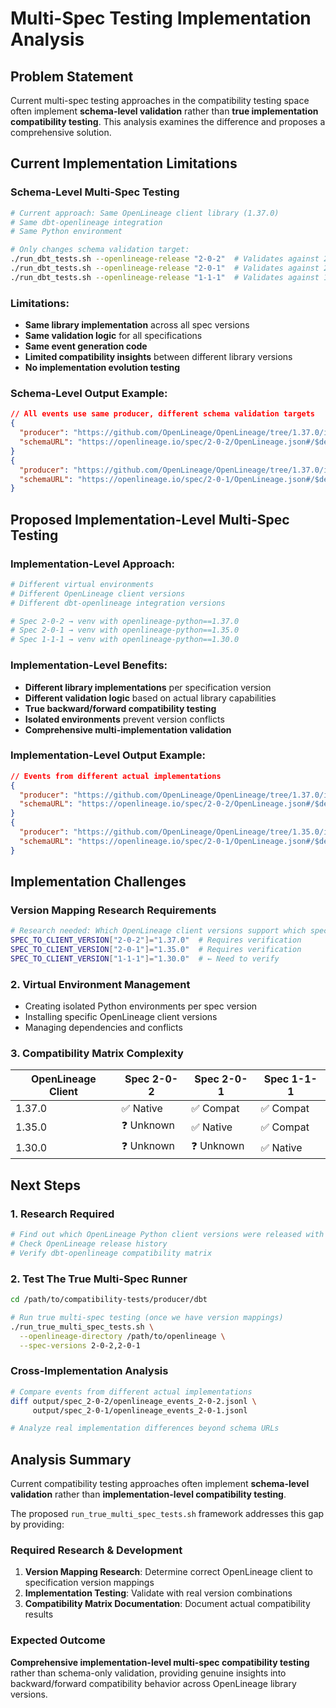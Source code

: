 # Multi-Spec Testing Implementation Analysis

## Problem Statement

Current multi-spec testing approaches in the compatibility testing space often implement **schema-level validation** rather than **true implementation compatibility testing**. This analysis examines the difference and proposes a comprehensive solution.

## Current Implementation Limitations

### Schema-Level Multi-Spec Testing
```bash
# Current approach: Same OpenLineage client library (1.37.0)
# Same dbt-openlineage integration  
# Same Python environment

# Only changes schema validation target:
./run_dbt_tests.sh --openlineage-release "2-0-2"  # Validates against 2-0-2 schema
./run_dbt_tests.sh --openlineage-release "2-0-1"  # Validates against 2-0-1 schema  
./run_dbt_tests.sh --openlineage-release "1-1-1"  # Validates against 1-1-1 schema
```

### Limitations:
- **Same library implementation** across all spec versions
- **Same validation logic** for all specifications
- **Same event generation code** 
- **Limited compatibility insights** between different library versions
- **No implementation evolution testing**

### Schema-Level Output Example:
```json
// All events use same producer, different schema validation targets
{
  "producer": "https://github.com/OpenLineage/OpenLineage/tree/1.37.0/integration/dbt",
  "schemaURL": "https://openlineage.io/spec/2-0-2/OpenLineage.json#/$defs/RunEvent"
}
{
  "producer": "https://github.com/OpenLineage/OpenLineage/tree/1.37.0/integration/dbt", 
  "schemaURL": "https://openlineage.io/spec/2-0-1/OpenLineage.json#/$defs/RunEvent"
}
```

## Proposed Implementation-Level Multi-Spec Testing 

### Implementation-Level Approach:
```bash
# Different virtual environments
# Different OpenLineage client versions
# Different dbt-openlineage integration versions

# Spec 2-0-2 → venv with openlineage-python==1.37.0
# Spec 2-0-1 → venv with openlineage-python==1.35.0  
# Spec 1-1-1 → venv with openlineage-python==1.30.0
```

### Implementation-Level Benefits:
- **Different library implementations** per specification version
- **Different validation logic** based on actual library capabilities
- **True backward/forward compatibility testing**
- **Isolated environments** prevent version conflicts
- **Comprehensive multi-implementation validation**

### Implementation-Level Output Example:
```json
// Events from different actual implementations
{
  "producer": "https://github.com/OpenLineage/OpenLineage/tree/1.37.0/integration/dbt",
  "schemaURL": "https://openlineage.io/spec/2-0-2/OpenLineage.json#/$defs/RunEvent"
}
{
  "producer": "https://github.com/OpenLineage/OpenLineage/tree/1.35.0/integration/dbt",
  "schemaURL": "https://openlineage.io/spec/2-0-1/OpenLineage.json#/$defs/RunEvent"  
}
```

## Implementation Challenges

### Version Mapping Research Requirements
```bash
# Research needed: Which OpenLineage client versions support which specifications
SPEC_TO_CLIENT_VERSION["2-0-2"]="1.37.0"  # Requires verification
SPEC_TO_CLIENT_VERSION["2-0-1"]="1.35.0"  # Requires verification  
SPEC_TO_CLIENT_VERSION["1-1-1"]="1.30.0"  # ← Need to verify
```

### 2. Virtual Environment Management
- Creating isolated Python environments per spec version
- Installing specific OpenLineage client versions
- Managing dependencies and conflicts

### 3. Compatibility Matrix Complexity
| OpenLineage Client | Spec 2-0-2 | Spec 2-0-1 | Spec 1-1-1 |
|-------------------|-------------|-------------|-------------|
| 1.37.0            | ✅ Native   | ✅ Compat   | ✅ Compat   |
| 1.35.0            | ❓ Unknown  | ✅ Native   | ✅ Compat   |
| 1.30.0            | ❓ Unknown  | ❓ Unknown  | ✅ Native   |

## Next Steps

### 1. Research Required
```bash
# Find out which OpenLineage Python client versions were released with which specs
# Check OpenLineage release history
# Verify dbt-openlineage compatibility matrix
```

### 2. Test The True Multi-Spec Runner
```bash
cd /path/to/compatibility-tests/producer/dbt

# Run true multi-spec testing (once we have version mappings)
./run_true_multi_spec_tests.sh \
  --openlineage-directory /path/to/openlineage \
  --spec-versions 2-0-2,2-0-1
```

### Cross-Implementation Analysis
```bash
# Compare events from different actual implementations
diff output/spec_2-0-2/openlineage_events_2-0-2.jsonl \
     output/spec_2-0-1/openlineage_events_2-0-1.jsonl

# Analyze real implementation differences beyond schema URLs
```

## Analysis Summary

Current compatibility testing approaches often implement **schema-level validation** rather than **implementation-level compatibility testing**. 

The proposed `run_true_multi_spec_tests.sh` framework addresses this gap by providing:

### Required Research & Development
1. **Version Mapping Research**: Determine correct OpenLineage client to specification version mappings
2. **Implementation Testing**: Validate with real version combinations  
3. **Compatibility Matrix Documentation**: Document actual compatibility results

### Expected Outcome
**Comprehensive implementation-level multi-spec compatibility testing** rather than schema-only validation, providing genuine insights into backward/forward compatibility behavior across OpenLineage library versions.